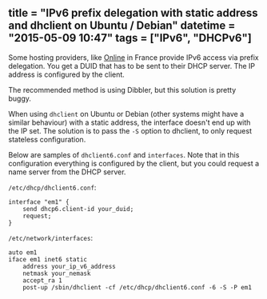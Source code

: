 title = "IPv6 prefix delegation with static address and dhclient on Ubuntu / Debian"
datetime = "2015-05-09 10:47"
tags = ["IPv6", "DHCPv6"]
------------
Some hosting providers, like [Online](http://online.net) in France provide IPv6 access via prefix delegation. You get a DUID that has to be sent to their DHCP server. The IP address is configured by the client.

The recommended method is using Dibbler, but this solution is pretty buggy.

When using `dhclient` on Ubuntu or Debian (other systems might have a similar behaviour) with a static address, the interface doesn't end up with the IP set. The solution is to pass the `-S` option to dhclient, to only request stateless configuration.

Below are samples of `dhclient6.conf` and `interfaces`. Note that in this configuration everything is configured by the client, but you could request a name server from the DHCP server.

`/etc/dhcp/dhclient6.conf`:

    interface "em1" {
        send dhcp6.client-id your_duid;
        request;
    }

`/etc/network/interfaces`:

    auto em1
    iface em1 inet6 static
        address your_ip_v6_address
        netmask your_nemask
        accept_ra 1
        post-up /sbin/dhclient -cf /etc/dhcp/dhclient6.conf -6 -S -P em1
